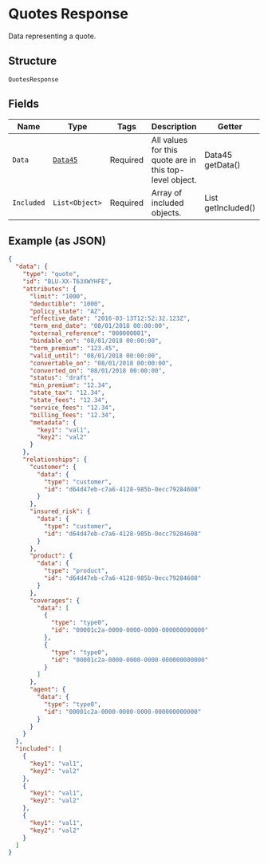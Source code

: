 
# Quotes Response

Data representing a quote.

## Structure

`QuotesResponse`

## Fields

| Name | Type | Tags | Description | Getter | Setter |
|  --- | --- | --- | --- | --- | --- |
| `Data` | [`Data45`](../../doc/models/data-45.md) | Required | All values for this quote are in this top-level object. | Data45 getData() | setData(Data45 data) |
| `Included` | `List<Object>` | Required | Array of included objects. | List<Object> getIncluded() | setIncluded(List<Object> included) |

## Example (as JSON)

```json
{
  "data": {
    "type": "quote",
    "id": "BLU-XX-T63XWYHFE",
    "attributes": {
      "limit": "1000",
      "deductible": "1000",
      "policy_state": "AZ",
      "effective_date": "2016-03-13T12:52:32.123Z",
      "term_end_date": "08/01/2018 00:00:00",
      "external_reference": "000000001",
      "bindable_on": "08/01/2018 00:00:00",
      "term_premium": "123.45",
      "valid_until": "08/01/2018 00:00:00",
      "convertable_on": "08/01/2018 00:00:00",
      "converted_on": "08/01/2018 00:00:00",
      "status": "draft",
      "min_premium": "12.34",
      "state_tax": "12.34",
      "state_fees": "12.34",
      "service_fees": "12.34",
      "billing_fees": "12.34",
      "metadata": {
        "key1": "val1",
        "key2": "val2"
      }
    },
    "relationships": {
      "customer": {
        "data": {
          "type": "customer",
          "id": "d64d47eb-c7a6-4128-985b-0ecc79284608"
        }
      },
      "insured_risk": {
        "data": {
          "type": "customer",
          "id": "d64d47eb-c7a6-4128-985b-0ecc79284608"
        }
      },
      "product": {
        "data": {
          "type": "product",
          "id": "d64d47eb-c7a6-4128-985b-0ecc79284608"
        }
      },
      "coverages": {
        "data": [
          {
            "type": "type0",
            "id": "00001c2a-0000-0000-0000-000000000000"
          },
          {
            "type": "type0",
            "id": "00001c2a-0000-0000-0000-000000000000"
          }
        ]
      },
      "agent": {
        "data": {
          "type": "type0",
          "id": "00001c2a-0000-0000-0000-000000000000"
        }
      }
    }
  },
  "included": [
    {
      "key1": "val1",
      "key2": "val2"
    },
    {
      "key1": "val1",
      "key2": "val2"
    },
    {
      "key1": "val1",
      "key2": "val2"
    }
  ]
}
```

